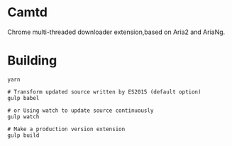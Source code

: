 # Camtd
Chrome multi-threaded downloader extension,based on Aria2 and AriaNg.


# Building
```
yarn

# Transform updated source written by ES2015 (default option)
gulp babel

# or Using watch to update source continuously
gulp watch

# Make a production version extension
gulp build
```